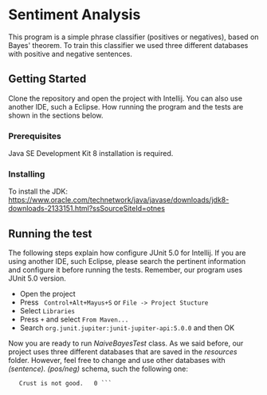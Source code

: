 # Sentiment Analysis

This program is a simple phrase classifier (positives or negatives), based on Bayes' theorem. To train this classifier we used three different databases with positive and negative sentences.


## Getting Started

Clone the repository and open the project with Intellij. You can also use another IDE, such a Eclipse. How running the program and the tests are shown in the sections below.


### Prerequisites

Java SE Development Kit 8 installation is required. 

### Installing

To install the JDK: https://www.oracle.com/technetwork/java/javase/downloads/jdk8-downloads-2133151.html?ssSourceSiteId=otnes

## Running the test

The following steps explain how configure JUnit 5.0 for Intellij. If you are using another IDE, such Eclipse, please search the pertinent information and configure it before running the tests.
Remember, our program uses JUnit 5.0 version. 

  * Open the project
  * Press ``` Control+Alt+Mayus+S``` or ```File -> Project Stucture```
  * Select ```Libraries```
  * Press ```+``` and select ```From Maven...```
  * Search ```org.junit.jupiter:junit-jupiter-api:5.0.0``` and then OK
  
Now you are ready to run *NaiveBayesTest* class. As we said before, our project uses three different databases that are saved in the *resources* folder. However, feel free to change and use other databases with *(sentence).  (pos/neg)* schema, such the following one:
```Wow... Loved this place.	1
   Crust is not good.	0 ```

